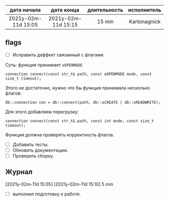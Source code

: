 
| дата начала         |   дата конца        | длительность   | исполнитель  |
|:-------------------:|:-------------------:|:--------------:|:------------:|
| 2021y-02m-11d 15:05 | 2021y-02m-11d 15:15 | 15 min         | Kartonagnick |

flags  
-----

- [ ] Исправить деффект связанный с флагами.  

Суть: функция принимает `eOPENMODE`  
```
connection connect(const str_t& path, const eOPENMODE mode, const size_t timeout);
```

Этого не достаточно, нужно что бы функция принимала несколько флагов:  
```
db::connection con = db::connect(path, db::eCREATE | db::eREADWRITE);
```
Для этого добавляем перегрузку:  
```
connection connect(const str_t& path, const int mode, const size_t timeout);
```
Функция должна проверять корректность флагов.  

- [ ] Добавить тесты.  
- [ ] Обновить документацию.  
- [ ] Проверить сборку.  

Журнал  
------

[2021y-02m-11d 15:05] [2021y-02m-11d 15:10] 5 min
 - [ ] выполнил подготовку к работе.  

